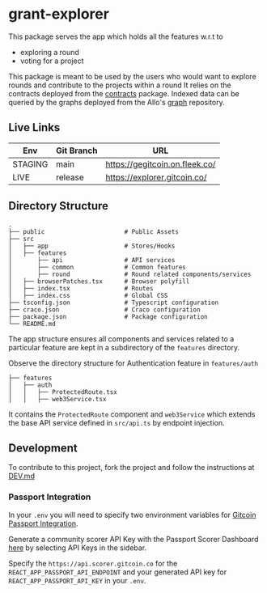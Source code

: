 # grant-explorer

This package serves the app which holds all the features w.r.t to

- exploring a round
- voting for a project

This package is meant to be used by the users who would want to explore rounds and contribute to the projects within a round
It relies on the contracts deployed from the [contracts](../contracts) package.
Indexed data can be queried by the graphs deployed from the Allo's [graph](https://github.com/Allo-Protocol/graph/blob/main/round/README.md) repository.

## Live Links

| Env     | Git Branch | URL                            |
| ------- | ---------- | ------------------------------ |
| STAGING | main       | https://gegitcoin.on.fleek.co/ |
| LIVE    | release    | https://explorer.gitcoin.co/   |

## Directory Structure

```
.
├── public                      # Public Assets
├── src
│   ├── app                     # Stores/Hooks
│   ├── features
│       ├── api                 # API services
│       ├── common              # Common features
│       ├── round               # Round related components/services
│   ├── browserPatches.tsx      # Browser polyfill
│   ├── index.tsx               # Routes
│   ├── index.css               # Global CSS
├── tsconfig.json               # Typescript configuration
├── craco.json                  # Craco configuration
├── package.json                # Package configuration
└── README.md
```

The app structure ensures all components and services related to a particular feature are kept in a subdirectory of the `features` directory.

Observe the directory structure for Authentication feature in `features/auth`

```
├── features
│   ├── auth
│   │   ├── ProtectedRoute.tsx
│   │   ├── web3Service.tsx
```

It contains the `ProtectedRoute` component and `web3Service` which extends the base API service defined in `src/api.ts` by endpoint injection.

## Development

To contribute to this project, fork the project and follow the instructions at [DEV.md](docs/DEV.md)

### Passport Integration

In your `.env` you will need to specify two environment variables for [Gitcoin Passport Integration](https://passport.gitcoin.co/#/).

Generate a community scorer API Key with the Passport Scorer Dashboard [here](https://www.scorer.gitcoin.co/dashboard) by selecting API Keys in the sidebar.

Specify the `https://api.scorer.gitcoin.co` for the `REACT_APP_PASSPORT_API_ENDPOINT` and your generated API key for `REACT_APP_PASSPORT_API_KEY` in your `.env`.

